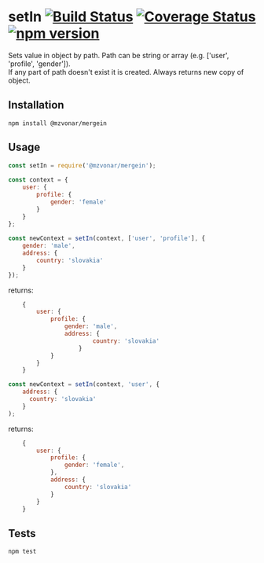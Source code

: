 setIn [![Build Status](https://travis-ci.org/mzvonar/mergeIn.svg?branch=master)](https://travis-ci.org/mzvonar/mergeIn) [![Coverage Status](https://coveralls.io/repos/github/mzvonar/mergeIn/badge.svg?branch=master)](https://coveralls.io/github/mzvonar/mergeIn?branch=master) [![npm version](https://badge.fury.io/js/%40mzvonar%2Fmergein.svg)](https://badge.fury.io/js/%40mzvonar%2Fmergein)
=========

Sets value in object by path. Path can be string or array (e.g. ['user', 'profile', 'gender']).  
If any part of path doesn't exist it is created. Always returns new copy of object.

## Installation

  `npm install @mzvonar/mergein`

## Usage

```javascript
const setIn = require('@mzvonar/mergein');
  
const context = {
    user: {
        profile: {
            gender: 'female'
        }
    }
};
  
const newContext = setIn(context, ['user', 'profile'], {
    gender: 'male',
    address: {
        country: 'slovakia'
    }
});
 ```
 
  returns:
```javascript  
    {
        user: {
            profile: {
                gender: 'male',
                address: {
                        country: 'slovakia'
                    }
            }
        }
    }
``` 

```javascript  
const newContext = setIn(context, 'user', {
    address: {
      country: 'slovakia'
    }
);
 ```
 
  returns:
```javascript  
    {
        user: {
            profile: {
                gender: 'female',
            },
            address: {
                country: 'slovakia'
            }
        }
    }
``` 

## Tests

  `npm test`